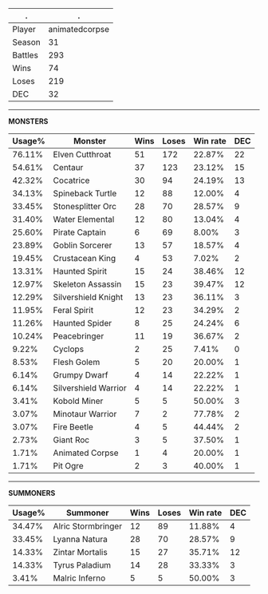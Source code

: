 .|.
|-|-
Player|animatedcorpse
Season|31
Battles|293
Wins|74
Loses|219
DEC|32

---
**MONSTERS**

Usage%|Monster|Wins|Loses|Win rate|DEC|
-|-|-|-|-|-|
76.11%|Elven Cutthroat|51|172|22.87%|22|
54.61%|Centaur|37|123|23.12%|15|
42.32%|Cocatrice|30|94|24.19%|13|
34.13%|Spineback Turtle|12|88|12.00%|4|
33.45%|Stonesplitter Orc|28|70|28.57%|9|
31.40%|Water Elemental|12|80|13.04%|4|
25.60%|Pirate Captain|6|69|8.00%|3|
23.89%|Goblin Sorcerer|13|57|18.57%|4|
19.45%|Crustacean King|4|53|7.02%|2|
13.31%|Haunted Spirit|15|24|38.46%|12|
12.97%|Skeleton Assassin|15|23|39.47%|12|
12.29%|Silvershield Knight|13|23|36.11%|3|
11.95%|Feral Spirit|12|23|34.29%|2|
11.26%|Haunted Spider|8|25|24.24%|6|
10.24%|Peacebringer|11|19|36.67%|2|
9.22%|Cyclops|2|25|7.41%|0|
8.53%|Flesh Golem|5|20|20.00%|1|
6.14%|Grumpy Dwarf|4|14|22.22%|1|
6.14%|Silvershield Warrior|4|14|22.22%|1|
3.41%|Kobold Miner|5|5|50.00%|3|
3.07%|Minotaur Warrior|7|2|77.78%|2|
3.07%|Fire Beetle|4|5|44.44%|2|
2.73%|Giant Roc|3|5|37.50%|1|
1.71%|Animated Corpse|1|4|20.00%|1|
1.71%|Pit Ogre|2|3|40.00%|1|

---
**SUMMONERS**

Usage%|Summoner|Wins|Loses|Win rate|DEC|
-|-|-|-|-|-|
34.47%|Alric Stormbringer|12|89|11.88%|4|
33.45%|Lyanna Natura|28|70|28.57%|9|
14.33%|Zintar Mortalis|15|27|35.71%|12|
14.33%|Tyrus Paladium|14|28|33.33%|3|
3.41%|Malric Inferno|5|5|50.00%|3|

